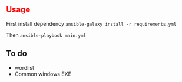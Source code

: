 ## <span style="color:red">Usage

First install dependency
`ansible-galaxy install -r requirements.yml`

Then
`ansible-playbook main.yml`

## To do
- wordlist  
- Common windows EXE

